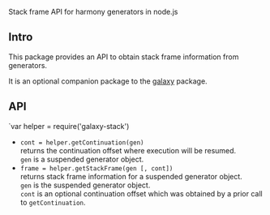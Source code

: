 Stack frame API for harmony generators in node.js

## Intro

This package provides an API to obtain stack frame information from generators.

It is an optional companion package to the [galaxy](https://github.com/bjouhier/galaxy) package.

## API

`var helper = require('galaxy-stack')

* `cont = helper.getContinuation(gen)`  
  returns the continuation offset where execution will be resumed.  
  `gen` is a suspended generator object. 
* `frame = helper.getStackFrame(gen [, cont])`  
  returns stack frame information for a suspended generator object.  
  `gen` is the suspended generator object.  
  `cont` is an optional continuation offset which was obtained by a prior call to `getContinuation`.

